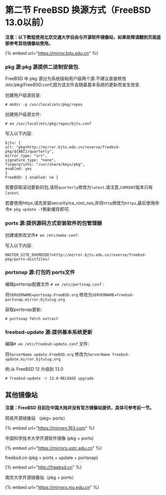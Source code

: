# 第二节 FreeBSD 换源方式（FreeBSD 13.0以前）

**注意：以下教程使用北京交通大学自由与开源软件镜像站，如果故障请翻到页面底部参考其他镜像站使用。**

{% embed url="https://mirror.bjtu.edu.cn" %}

### pkg 源:pkg 源提供二进制安装包. <a href="#pkg-yuan-pkg-yuan-ti-gong-er-jin-zhi-an-zhuang-bao" id="pkg-yuan-pkg-yuan-ti-gong-er-jin-zhi-an-zhuang-bao"></a>

FreeBSD 中 pkg 源分为系统级和用户级两个源.不建议直接修改 /etc/pkg/FreeBSD.conf,因为该文件会随着基本系统的更新而发生改变.

创建用户级源目录:

`# mkdir -p /usr/local/etc/pkg/repos`

创建用户级源文件:

`# ee /usr/local/etc/pkg/repos/bjtu.conf`

写入以下内容:

```
bjtu: {  
url: "pkg+http://mirror.bjtu.edu.cn/reverse/freebsd-pkg/${ABI}/quarterly",  
mirror_type: "srv",  
signature_type: "none",  
fingerprints: "/usr/share/keys/pkg",  
enabled: yes
}
FreeBSD: { enabled: no }
```

若要获取滚动更新的包,请将`quarterly`修改为`latest`.请注意,`CURRENT`版本只有`latest`.

若要使用https,请先安装security/ca_root_nss,并将`http`修改为`https`,最后使用命令`# pkg update -f`刷新缓存即可.

### ports 源:提供源码方式安装软件的包管理器

创建或修改文件`# ee /etc/make.conf`:

写入以下内容:

`MASTER_SITE_OVERRIDE?=http://mirror.bjtu.edu.cn/reverse/freebsd-pkg/ports-distfiles/`

### portsnap 源:打包的 ports文件

编辑portsnap配置文件 `# ee /etc/portsnap.conf` :

将`SERVERNAME=portsnap.FreeBSD.org` 修改为`SERVERNAME=freebsd-portsnap.mirror.bjtulug.org`

获取portsnap更新:

`# portsnap fetch extract`

### freebsd-update 源:提供基本系统更新

编辑`# ee /etc/freebsd-update.conf` 文件:

将`ServerName update.FreeBSD.org` 修改为`ServerName freebsd-update.mirror.bjtulug.org`

例:从 FreeBSD 12 升级到 13.0

`# freebsd-update -r 13.0-RELEASE upgrade`

## 其他镜像站

**注意：FreeBSD 目前在中国大陆并没有官方镜像站提供，具体可参考前一节。**

网易开源镜像站 （pkg+ ports）

{% embed url="https://mirrors.163.com" %}

中国科学技术大学开源软件镜像 (pkg + ports)

{% embed url="https://mirrors.ustc.edu.cn" %}

freebsd.cn (pkg + ports + update + portsnap)

{% embed url="http://freebsd.cn" %}

南京大学开源镜像站（pkg + ports）

{% embed url="https://mirrors.nju.edu.cn" %}
